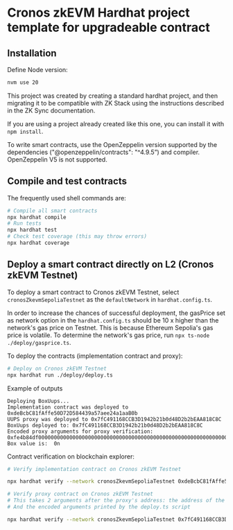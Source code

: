 # Cronos zkEVM Hardhat project template for upgradeable contract

## Installation

Define Node version:

```bash
nvm use 20
```

This project was created by creating a standard hardhat project, and then migrating it to be compatible with ZK Stack using the instructions described in the ZK Sync documentation.

If you are using a project already created like this one, you can install it with `npm install`.

To write smart contracts, use the OpenZeppelin version supported by the dependencies ("@openzeppelin/contracts": "^4.9.5”) and compiler. OpenZeppelin V5 is not supported.

## Compile and test contracts

The frequently used shell commands are:

```bash
# Compile all smart contracts
npx hardhat compile
# Run tests
npx hardhat test
# Check test coverage (this may throw errors)
npx hardhat coverage
```

## Deploy a smart contract directly on L2 (Cronos zkEVM Testnet)

To deploy a smart contract to Cronos zkEVM Testnet, select `cronosZkevmSepoliaTestnet` as the `defaultNetwork` in `hardhat.config.ts`.

In order to increase the chances of successful deployment, the gasPrice set as network option in the `hardhat.config.ts` should be 10 x higher than the network's gas price on Testnet. This is because Ethereum Sepolia's gas price is volatile. To determine the network's gas price, run `npx ts-node ./deploy/gasprice.ts`.

To deploy the contracts (implementation contract and proxy):

```bash
# Deploy on Cronos zkEVM Testnet
npx hardhat run ./deploy/deploy.ts
```

Example of outputs

```
Deploying BoxUups...
Implementation contract was deployed to 0xdeBcbC81fAffe50D72D584439a57aee24a1aaB0b
UUPS proxy was deployed to 0x7fC491168CCB3D1942b21b0d48D2b2bEAA818C8C
BoxUups deployed to: 0x7fC491168CCB3D1942b21b0d48D2b2bEAA818C8C
Encoded proxy arguments for proxy verification:
0xfe4b84df0000000000000000000000000000000000000000000000000000000000000000
Box value is:  0n
```

Contract verification on blockchain explorer:

```bash
# Verify implementation contract on Cronos zkEVM Testnet

npx hardhat verify --network cronosZkevmSepoliaTestnet 0xdeBcbC81fAffe50D72D584439a57aee24a1aaB0b

# Verify proxy contract on Cronos zkEVM Testnet
# This takes 2 arguments after the proxy's address: the address of the implementation contract
# And the encoded arguments printed by the deploy.ts script

npx hardhat verify --network cronosZkevmSepoliaTestnet 0x7fC491168CCB3D1942b21b0d48D2b2bEAA818C8C 0xdeBcbC81fAffe50D72D584439a57aee24a1aaB0b 0xfe4b84df0000000000000000000000000000000000000000000000000000000000000000
```
